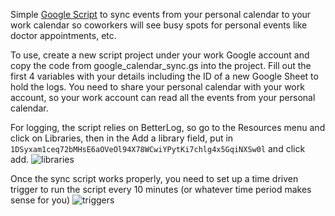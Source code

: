 Simple [Google Script](https://script.google.com) to sync events from your personal calendar to your work calendar so coworkers will see busy spots for personal events like doctor appointments, etc.

To use, create a new script project under your work Google account and copy the code from google_calendar_sync.gs into the project. Fill out the first 4 variables with your details including the ID of a new Google Sheet to hold the logs. You need to share your personal calendar with your work account, so your work account can read all the events from your personal calendar.

For logging, the script relies on BetterLog, so go to the Resources menu and click on Libraries, then in the Add a library field, put in `1DSyxam1ceq72bMHsE6aOVeOl94X78WCwiYPytKi7chlg4x5GqiNXSw0l` and click add. ![libraries](https://i.imgur.com/ZDetW52.png)

Once the sync script works properly, you need to set up a time driven trigger to run the script every 10 minutes (or whatever time period makes sense for you) ![triggers](https://i.imgur.com/FUGOiHp.png)
